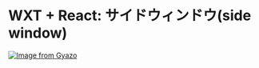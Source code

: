 # WXT + React: サイドウィンドウ(side window)

[![Image from Gyazo](https://i.gyazo.com/b9e9765669ea54423ffddb1530b79982.gif)](https://gyazo.com/b9e9765669ea54423ffddb1530b79982)
